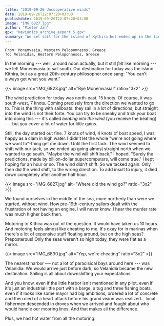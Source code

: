 ```yaml
---
title: "2019-09-26 Uncooperative winds"
date: 2019-09-26T22:07:20+03:00
publishdate: 2019-09-26T22:07:20+03:00
image: "IMG_6827.jpg"
author: "Pieter Jan"
gpx: "Navionics_archive_export 5.gpx"
summary: "We set sail for the island of Kythira but ended up in the tiny industrial port of Velanidia."
---
```


`From: Monemvasia, Western Peloponnesos, Greece`<br/>
`To: Velanidia, Western Peloponnesos, Greece`

In the morning --- well, around noon actually, but it still _felt_ like morning --- we left Monemvasia to sail south. Our destination for today was the island Kithira, but as a great 20th-century philosopher once sang: "You can't always get what you want."

{{< image src="IMG_6823.jpg" alt="Bye Monemvasia!" ratio="3x2" >}}

The wind prediction for today was north-east, 15 knots. Of course, it was south-west, 7 knots. Coming precisely from the direction we wanted to go to. This is the thing with sailboats: they sail in a lot of directions, but straight into the wind is not their forte. You can try to be sneaky and trick your boat into doing this --- it's called _beating into the wind_ (you receive the beating) --- but you cover a lot of water for little gains.

Still, the day started out fine. 7 knots of wind, 4 knots of boat speed, I was happy as a clam in high water. I didn't let the whole "we're not going where we want to"-thing get me down. Until the first tack. The wind seemed to shift with our tack, so we ended up going almost straight north when we wanted to go south. "Maybe the wind will shift back," I hoped, "Surely the predictions, made by billion-dollar supercomputers, will come true." I kept hoping for an hour or so. The wind didn't shift. So we tacked again. Only then did the wind shift, to the wrong direction. To add insult to injury, it died down completely after another half hour.

{{< image src="IMG_6827.jpg" alt="Where did the wind go?" ratio="3x2" >}}

We found ourselves in the middle of the sea, more northerly than were we started, without wind. How pre-19th-century sailors dealt with the frustration of not having an engine, I will never know. I hear the murder rate was much higher back then.

Motoring to Kithira was out of the question. It would have taken us 10 hours. And motoring feels almost like cheating to me. It's okay for in marinas when there's a lot of expensive stuff floating around, but on the high seas? Preposterous! Only the seas weren't so high today, they were flat as a mirror.

{{< image src="IMG_6830.jpg" alt="Yep, we're cheating" ratio="3x2" >}}

The nearest harbor --- not a lot of paradisical bays around here --- was Velanidia. We would arrive just before dark, so Velanidia became the new destination. Sailing is all about downshifting your expectations.

And you know, even if the little harbor isn't mentioned in any pilot, even if it's just an industrial little port with a barge, a tug and three fishing boats, even if it looks like some mayor had big ambitions, ordered a lot of concrete and then died of a heart attack before his grand vision was realized... local fishermen descended in droves when we arrived and fought about who would handle our mooring lines. And that makes all the difference.

Plus, we had hot water from all the motoring.
